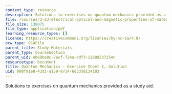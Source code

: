 ```yaml
---
content_type: resource
description: Solutions to exercises on quantum mechanics provided as a study aid.
file: /courses/3-23-electrical-optical-and-magnetic-properties-of-materials-fall-2007/098f91e843d1a15997146d3358134183_qm1_sol.pdf
file_size: 138875
file_type: application/pdf
learning_resource_types: []
license: https://creativecommons.org/licenses/by-nc-sa/4.0/
ocw_type: OCWFile
parent_title: Study Materials
parent_type: CourseSection
parent_uid: eb69be8c-7acf-724a-ddf3-1260d237254c
resourcetype: Document
title: Quantum Mechanics - Exercise Sheet 1, Solution
uid: 098f91e8-43d1-a159-9714-6d3358134183
---
```

Solutions to exercises on quantum mechanics provided as a study aid.